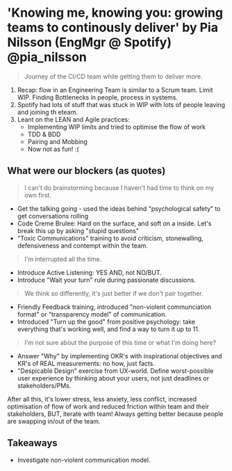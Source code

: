 # 'Knowing me, knowing you: growing teams to continously deliver' by Pia Nilsson (EngMgr @ Spotify) @pia_nilsson

> Journey of the CI/CD team while getting them to deliver more.

1. Recap: flow in an Engineering Team is similar to a Scrum team. Limit WIP. Finding Bottlenecks in people, process in systems.
1. Spotify had lots of stuff that was stuck in WIP with lots of people leaving and joining th eteam.
1. Leant on the LEAN and Agile practices:
    - Implementing WIP limits and tried to optimise the flow of work
    - TDD & BDD
    - Pairing and Mobbing
    - Now not as fun! :(

## What were our blockers (as quotes)

> I can't do brainstorming because I haven't had time to think on my own first.
- Get the talking going - used the ideas behind "psychological safety" to get conversations rolling
- Code Creme Brulee: Hard on the surface, and soft on a inside. Let's break this up by asking "stupid questions"
- "Toxic Communications" training to avoid criticism, stonewalling, defensiveness and contempt within the team.

> I'm interrupted all the time.
- Introduce Active Listening: YES AND, not NO/BUT.
- Introduce "Wait your turn" rule during passionate discussions.

> We think so differently, it's just better if we don't pair together.
- Friendly Feedback training, introduced "non-violent communciation format" or "transparency model" of communication.
- Introduced "Turn up the good" from positive psychology: take everything that's working well, and find a way to turn it up to 11.

> I'm not sure about the purpose of this time or what I'm doing here?
- Answer "Why" by implementing OKR's with inspirational objectives and KR's of REAL measurements: no how, just facts.
- "Despicable Design" exercise from UX-world. Define worst-possible user experience by thinking about your users, not just deadlines or stakeholders/PMs.

After all this, it's lower stress, less anxiety, less conflict, increased optimisation of flow of work and reduced friction within team and their stakeholders, BUT, iterate with team! Always getting better because people are swapping in/out of the team.

## Takeaways

- Investigate non-violent communication model.
